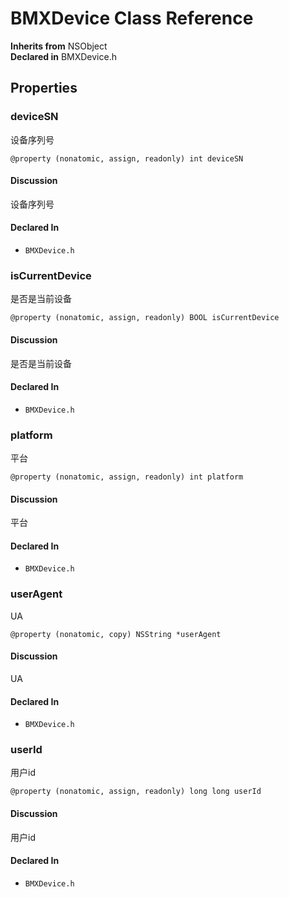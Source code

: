 # BMXDevice Class Reference

  **Inherits from** NSObject  
  **Declared in** BMXDevice.h  

## Properties

<a name="//api/name/deviceSN" title="deviceSN"></a>
### deviceSN

设备序列号

`@property (nonatomic, assign, readonly) int deviceSN`

#### Discussion
设备序列号

#### Declared In
* `BMXDevice.h`

<a name="//api/name/isCurrentDevice" title="isCurrentDevice"></a>
### isCurrentDevice

是否是当前设备

`@property (nonatomic, assign, readonly) BOOL isCurrentDevice`

#### Discussion
是否是当前设备

#### Declared In
* `BMXDevice.h`

<a name="//api/name/platform" title="platform"></a>
### platform

平台

`@property (nonatomic, assign, readonly) int platform`

#### Discussion
平台

#### Declared In
* `BMXDevice.h`

<a name="//api/name/userAgent" title="userAgent"></a>
### userAgent

UA

`@property (nonatomic, copy) NSString *userAgent`

#### Discussion
UA

#### Declared In
* `BMXDevice.h`

<a name="//api/name/userId" title="userId"></a>
### userId

用户id

`@property (nonatomic, assign, readonly) long long userId`

#### Discussion
用户id

#### Declared In
* `BMXDevice.h`

